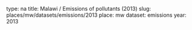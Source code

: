type: na
title: Malawi / Emissions of pollutants (2013)
slug: places/mw/datasets/emissions/2013
place: mw
dataset: emissions
year: 2013
